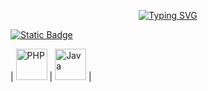 <p align="center">
 <a href="https://git.io/typing-svg"><img src="https://readme-typing-svg.demolab.com?font=Pixelify+Sans&size=35&pause=1000&center=true&random=true&width=435&lines=Andr%C3%A9+Oliveira+%7C" alt="Typing SVG" /></a>
</p>

<div align = left>
 
[![Static Badge](https://img.shields.io/badge/Meu_Twitter-gray?style=for-the-badge&logo=X)](https://x.com/_azuletto)

</div>


| <a href="https://www.php.net/"><img width="50px" alt="PHP" title="PHP" src="https://i.imgur.com/7sKVVgG.png"/></a> | <a href="https://www.php.net/"><img width="50px" alt="Java" title="Java" src="https://cdn.iconscout.com/icon/free/png-256/free-java-60-1174953.png"/></a> |
